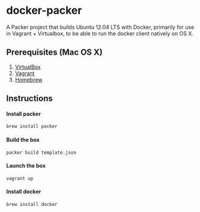 docker-packer
=============

A Packer project that builds Ubuntu 12.04 LTS with Docker, primarily for use in Vagrant + Virtualbox, to be able to run the docker client natively on OS X.

Prerequisites (Mac OS X)
----

1. [VirtualBox](https://www.virtualbox.org/)
2. [Vagrant](http://vagrantup.com/)
3. [Homebrew](http://brew.sh/)

Instructions
----

#### Install packer

    brew install packer

#### Build the box

    packer build template.json

#### Launch the box

    vagrant up

#### Install docker

    brew install docker

